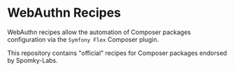 WebAuthn Recipes
================

WebAuthn recipes allow the automation of Composer packages configuration via the
`Symfony Flex` Composer plugin.

This repository contains "official" recipes for Composer packages endorsed by
Spomky-Labs.
